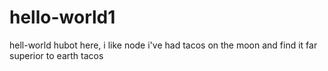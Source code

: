# hello-world1
hell-world
hubot here, i like node
i've had tacos on the moon and find it far superior to earth tacos
